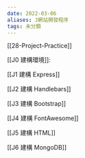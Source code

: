 ```yaml
---
date: 2022-03-06
aliases: J網站開發程序
tags: 未分類
---
```



[[28-Project-Practice]]

[[J0 建構環境]]:

[[J1 建構 Express]]

[[J2 建構 Handlebars]]

[[J3 建構 Bootstrap]]

[[J4 建構 FontAwesome]]

[[J5 建構 HTML]]

[[J6 建構 MongoDB]]
